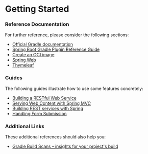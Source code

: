 # Getting Started

### Reference Documentation
For further reference, please consider the following sections:

* [Official Gradle documentation](https://docs.gradle.org)
* [Spring Boot Gradle Plugin Reference Guide](https://docs.spring.io/spring-boot/docs/3.2.3-SNAPSHOT/gradle-plugin/reference/html/)
* [Create an OCI image](https://docs.spring.io/spring-boot/docs/3.2.3-SNAPSHOT/gradle-plugin/reference/html/#build-image)
* [Spring Web](https://docs.spring.io/spring-boot/docs/3.2.3-SNAPSHOT/reference/htmlsingle/index.html#web)
* [Thymeleaf](https://docs.spring.io/spring-boot/docs/3.2.3-SNAPSHOT/reference/htmlsingle/index.html#web.servlet.spring-mvc.template-engines)

### Guides
The following guides illustrate how to use some features concretely:

* [Building a RESTful Web Service](https://spring.io/guides/gs/rest-service/)
* [Serving Web Content with Spring MVC](https://spring.io/guides/gs/serving-web-content/)
* [Building REST services with Spring](https://spring.io/guides/tutorials/rest/)
* [Handling Form Submission](https://spring.io/guides/gs/handling-form-submission/)

### Additional Links
These additional references should also help you:

* [Gradle Build Scans – insights for your project's build](https://scans.gradle.com#gradle)

